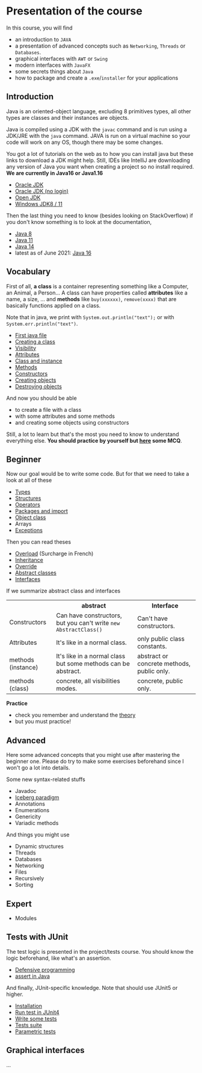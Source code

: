 # Presentation of the course

In this course, you will find

* an introduction to `JAVA`
* a presentation of advanced concepts such as `Networking`, `Threads` or `Databases`.
* graphical interfaces with `AWT` or `Swing`
* modern interfaces with `JavaFX`
* some secrets things about `Java`
* how to package and create a `.exe`/`installer` for your applications

<div class="sr"></div>

## Introduction

Java is an oriented-object language, excluding 8 primitives types,
all other types are classes and their instances are objects.

Java is compiled using a JDK with the ``javac`` command and
is run using a JDK/JRE with the ``java`` command. JAVA is run
on a virtual machine so your code will work on any OS, though
there may be some changes.

You got a lot of tutorials on the web as to how you can install java
but these links to download a JDK might help. Still, IDEs like
IntelliJ are downloading any version of Java you want when creating
a project so no install required. **We are currently in Java16
or Java1.16**

* [Oracle JDK](https://www.oracle.com/java/technologies/javase-downloads.html)
* [Oracle JDK (no login)](https://jdk.java.net/archive/)
* [Open JDK](https://openjdk.java.net/projects/jdk/)
* [Windows JDK8 / 11](https://github.com/ojdkbuild/ojdkbuild)

Then the last thing you need to know (besides looking on StackOverflow)
if you don't know something is to look at the documentation, 

* [Java 8](https://docs.oracle.com/javase/8/docs/api/overview-summary.html)
* [Java 11](https://docs.oracle.com/en/java/javase/11/docs/api/index.html)
* [Java 14](https://docs.oracle.com/en/java/javase/14/docs/api/index.html)
* latest as of June 2021: [Java 16](https://docs.oracle.com/en/java/javase/16/docs/api/index.html)

<div class="sl"></div>

## Vocabulary

First of all, **a class** is a container representing something
like a Computer, an Animal, a Person... A class can have properties
called **attributes** like a name, a size, ... and **methods**
like ``buy(xxxxxx)``, `remove(xxxx)` that are basically functions
applied on a class.

Note that in java, we print with ``System.out.println("text");``
or with ``System.err.println("text")``.

* [First java file](structure/main.md)
* [Creating a class](structure/class.md)
* [Visibility](structure/visiblity.md)
* [Attributes](structure/attributes.md)
* [Class and instance](structure/class-instance.md)
* [Methods](structure/methods.md)
* [Constructors](structure/constructors.md)
* [Creating objects](structure/creation.md)
* [Destroying objects](structure/destroy.md)

And now you should be able

* to create a file with a class
* with some attributes and some methods
* and creating some objects using constructors

Still, a lot to learn but that's the most you need to know to understand 
everything else.
**You should practice by yourself but [here](structure/mcq.md) some MCQ**.

<div class="sr"></div>

## Beginner

Now our goal would be to write some code. But for that we
need to take a look at all of these

* [Types](beginner/types.md)
* [Structures](beginner/structures.md)
* [Operators](beginner/operators.md)
* [Packages and import](beginner/packages.md)
* [Object class](beginner/object.md)
* Arrays
* [Exceptions](beginner/exceptions.md)

Then you can read theses

* [Overload](beginner/overload.md) (Surcharge in French)
* [Inheritance](beginner/inheritance.md)
* [Override](beginner/override.md)
* [Abstract classes](beginner/abstract.md)
* [Interfaces](beginner/interfaces.md)

If we summarize abstract class and interfaces

<table class="table-striped table table-bordered">
    <tr>
        <th></th>
        <th>abstract</th>
        <th>Interface</th>
    </tr>
    <tr>
        <td>Constructors</td>
        <td>Can have constructors, but you can't write 
            <code>new AbstractClass()</code></td>
        <td>Can't have constructors.</td>
    </tr>
    <tr>
        <td>Attributes</td>
        <td>It's like in a normal class.</td>
        <td>only public class constants.</td>
    </tr>
    <tr>
        <td>methods (instance)</td>
        <td>It's like in a normal class but some methods
        can be abstract.</td>
        <td>abstract or concrete methods, public only.</td>
    </tr>
    <tr>
        <td>methods (class)</td>
        <td>concrete, all visibilities modes.</td>
        <td>concrete, public only.</td>
    </tr>
</table>

**Practice**

* check you remember and understand the [theory](beginner/mcq.md)
* but you must practice!

<div class="sl"></div>

## Advanced

Here some advanced concepts that you might use
after mastering the beginner one. Please do try
to make some exercises beforehand since I won't go
a lot into details.

Some new syntax-related stuffs

* Javadoc
* [Iceberg paradigm](advanced/icerberg.md)
* Annotations
* Enumerations
* Genericity
* Variadic methods

And things you might use

* Dynamic structures
* Threads
* Databases
* Networking
* Files
* Recursively
* Sorting

<div class="sr"></div>

## Expert

* Modules

<div class="sl"></div>

## Tests with JUnit

The test logic is presented in the project/tests course.
You should know the logic beforehand, like what's an
assertion.

* [Defensive programming](tests/dp.md)
* [assert in Java](tests/asserts.md)

And finally, JUnit-specific knowledge. Note that
should use JUnit5 or higher.

* [Installation](tests/setup.md)
* [Run test in JUnit4](tests/junit4.md)
* [Write some tests](tests/code.md)
* [Tests suite](tests/suite.md)
* [Parametric tests](tests/par.md)

<div class="sr"></div>

## Graphical interfaces

...